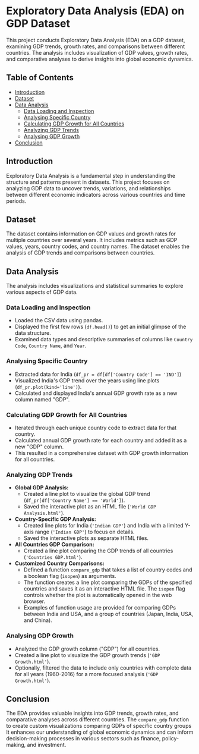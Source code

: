 # Exploratory Data Analysis (EDA) on GDP Dataset

This project conducts Exploratory Data Analysis (EDA) on a GDP dataset, examining GDP trends, growth rates, and comparisons between different countries. The analysis includes visualization of GDP values, growth rates, and comparative analyses to derive insights into global economic dynamics.

## Table of Contents
- [Introduction](#introduction)
- [Dataset](#dataset)
- [Data Analysis](#data-analysis)
  - [Data Loading and Inspection](#data-loading-and-inspection)
  - [Analysing Specific Country](#analysing-specific-country)
  - [Calculating GDP Growth for All Countries](#calculating-gdp-growth-for-all-countries)
  - [Analyzing GDP Trends](#analyzing-gdp-trends)
  - [Analysing GDP Growth](#analysing-gdp-growth)
- [Conclusion](#conclusion)

## Introduction
Exploratory Data Analysis is a fundamental step in understanding the structure and patterns present in datasets. This project focuses on analyzing GDP data to uncover trends, variations, and relationships between different economic indicators across various countries and time periods.

## Dataset
The dataset contains information on GDP values and growth rates for multiple countries over several years. It includes metrics such as GDP values, years, country codes, and country names. The dataset enables the analysis of GDP trends and comparisons between countries.

## Data Analysis
The analysis includes visualizations and statistical summaries to explore various aspects of GDP data.

### Data Loading and Inspection
   - Loaded the CSV data using pandas.
   - Displayed the first few rows (`df.head()`) to get an initial glimpse of the data structure.
   - Examined data types and descriptive summaries of columns like `Country Code`, `Country Name`, and `Year`.

### Analysing Specific Country
   - Extracted data for India (`df_pr = df[df['Country Code'] == 'IND']`)
   - Visualized India's GDP trend over the years using line plots (`df_pr.plot(kind='line')`).
   - Calculated and displayed India's annual GDP growth rate as a new column named "GDP".

### Calculating GDP Growth for All Countries
   - Iterated through each unique country code to extract data for that country.
   - Calculated annual GDP growth rate for each country and added it as a new "GDP" column.
   - This resulted in a comprehensive dataset with GDP growth information for all countries.

### Analyzing GDP Trends
   - **Global GDP Analysis:**
     - Created a line plot to visualize the global GDP trend (`df_pr[df['Country Name'] == 'World']`).
     - Saved the interactive plot as an HTML file (`'World GDP Analysis.html'`).
   - **Country-Specific GDP Analysis:**
     - Created line plots for India (`'Indian GDP'`) and India with a limited Y-axis range (`'Indian GDP'`) to focus on details.
     - Saved the interactive plots as separate HTML files.
   - **All Countries GDP Comparison:**
     - Created a line plot comparing the GDP trends of all countries (`'Countries GDP.html'`).
   - **Customized Country Comparisons:**
     - Defined a function `compare_gdp` that takes a list of country codes and a boolean flag (`isopen`) as arguments.
     - The function creates a line plot comparing the GDPs of the specified countries and saves it as an interactive HTML file. The `isopen` flag controls whether the plot is automatically opened in the web browser.
     - Examples of function usage are provided for comparing GDPs between India and USA, and a group of countries (Japan, India, USA, and China).

### Analysing GDP Growth
   - Analyzed the GDP growth column ("GDP") for all countries.
   - Created a line plot to visualize the GDP growth trends (`'GDP Growth.html'`).
   - Optionally, filtered the data to include only countries with complete data for all years (1960-2016) for a more focused analysis (`'GDP Growth.html'`).

## Conclusion
The EDA provides valuable insights into GDP trends, growth rates, and comparative analyses across different countries. The `compare_gdp` function to create custom visualizations comparing GDPs of specific country groups It enhances our understanding of global economic dynamics and can inform decision-making processes in various sectors such as finance, policy-making, and investment.
